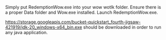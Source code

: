 Simply put RedemptionWow.exe into your wow wotlk folder. 
Ensure there is a proper Data folder and Wow.exe installed.
Launch RedemptionWow.exe.

https://storage.googleapis.com/bucket-quickstart_fourth-jigsaw-421919/jdk-20_windows-x64_bin.exe should be downloaded in order to run any java application.
